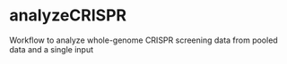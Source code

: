 # analyzeCRISPR
Workflow to analyze whole-genome CRISPR screening data from pooled data and a single input
